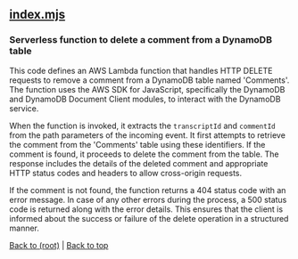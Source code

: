 ## [index.mjs](index.mjs)

### Serverless function to delete a comment from a DynamoDB table

This code defines an AWS Lambda function that handles HTTP DELETE requests to remove a comment from a DynamoDB table named 'Comments'. The function uses the AWS SDK for JavaScript, specifically the DynamoDB and DynamoDB Document Client modules, to interact with the DynamoDB service.

When the function is invoked, it extracts the `transcriptId` and `commentId` from the path parameters of the incoming event. It first attempts to retrieve the comment from the 'Comments' table using these identifiers. If the comment is found, it proceeds to delete the comment from the table. The response includes the details of the deleted comment and appropriate HTTP status codes and headers to allow cross-origin requests.

If the comment is not found, the function returns a 404 status code with an error message. In case of any other errors during the process, a 500 status code is returned along with the error details. This ensures that the client is informed about the success or failure of the delete operation in a structured manner.

[Back to (root)](#root) | [Back to top](#table-of-contents)


